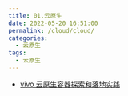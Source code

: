 ```yaml
---
title: 01.云原生
date: 2022-05-20 16:51:00
permalink: /cloud/cloud/
categories: 
  - 云原生
tags: 
  - 云原生
---
```


- [vivo 云原生容器探索和落地实践](https://www.cnblogs.com/vivotech/p/16991729.html)


